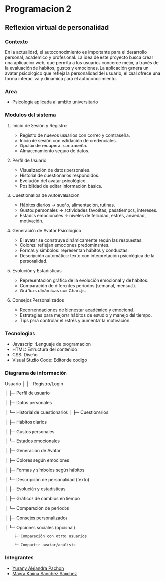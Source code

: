 # Programacion 2
## Reflexion virtual de personalidad
### Contexto
En la actualidad, el autoconocimiento es importante para el desarrollo personal, academico y profesional.
La idea de este proyecto busca crear una aplicacion web, que permita a los usuarios concerce mejor, 
a través de la evaluación de habitos, gustos y emociones. La aplicación genera un avatar psicologico que
refleja la personalidad del usuario, el cual ofrece una forma interactiva y dinamica para el autoconocimiento.

### Area
- Psicología  aplicada al ambito universitario

### Modulos del sistema 
1. Inicio de Sesión y Registro:
   - Registro de nuevos usuarios con correo y contraseña.
   - Inicio de sesión con validación de credenciales.
   - Opción de recuperar contraseña.
   - Almacenamiento seguro de datos.

2. Perfil de Usuario
   - Visualización de datos personales.
   - Historial de cuestionarios respondidos.
   - Evolución del avatar psicológico.
   - Posibilidad de editar información básica.

3. Cuestionarios de Autoevaluación
   - Hábitos diarios → sueño, alimentación, rutinas.
   - Gustos personales → actividades favoritas, pasatiempos, intereses.
   - Estados emocionales → niveles de felicidad, estrés, ansiedad, motivación.

4. Generación de Avatar Psicológico
   - El avatar se construye dinámicamente según las respuestas.
   - Colores: reflejan emociones predominantes.
   - Formas y símbolos: representan hábitos y conductas.
   - Descripción automática: texto con interpretación psicológica de la personalidad.

5. Evolución y Estadísticas
   - Representación gráfica de la evolución emocional y de hábitos.
   - Comparación de diferentes periodos (semanal, mensual).
   - Gráficas dinámicas con Chart.js.

6. Consejos Personalizados
   - Recomendaciones de bienestar académico y emocional.
   - Estrategias para mejorar hábitos de estudio y manejo del tiempo.
   - Tips para controlar el estrés y aumentar la motivación.

### Tecnologias
- Javascript :Lenguaje de programacion 
- HTML: Estructura del contenido
- CSS: Diseño
 - Visual Studio Code: Editor de codigo

### Diagrama de información

Usuario
  │
  ├─ Registro/Login
  
  │
  ├─ Perfil de usuario
  
  │     ├─ Datos personales
  
  │     └─ Historial de cuestionarios
  │
  ├─ Cuestionarios
  
  │     ├─ Hábitos diarios
  
  │     ├─ Gustos personales
  
  │     └─ Estados emocionales
  
  │
  ├─ Generación de Avatar
  
  │     ├─ Colores según emociones
  
  │     ├─ Formas y símbolos según hábitos
  
  │     └─ Descripción de personalidad (texto)
  
  │
  ├─ Evolución y estadísticas
  
  │     ├─ Gráficos de cambios en tiempo
  
  │     └─ Comparación de periodos
  
  │
  ├─ Consejos personalizados
  
  │
  └─ Opciones sociales (opcional)
  
        ├─ Comparación con otros usuarios
        
        └─ Compartir avatar/análisis
        

### Integrantes
- [Yurany Alejandra Pachon ](https://github.com/YURANYPACHON39)
- [Mayra Karina Sanchez Sanchez](https://github.com/Karina-1411Sanchez)

